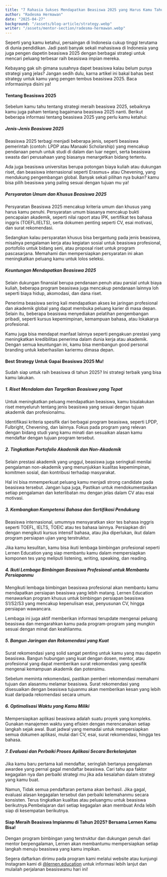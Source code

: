 ```yaml
---
title: "7 Rahasia Sukses Mendapatkan Beasiswa 2025 yang Harus Kamu Tahu!"
author: "Radesma Hermawan"
date: "2025-04-27"
background: "/assets/blog-article/strategy.webp"
writer: "/assets/mentor-section/radesma-hermawan.webp"
---
```


Seperti yang kamu ketahui, persaingan di Indonesia cukup tinggi terutama di dunia pendidikan. Jadi pasti banyak sekali mahasiswa di Indonesia yang juga pengen dapetin beasiswa 2025 dengan berbagai strategi untuk mencari peluang terbesar raih beasiswa impian mereka.  

Kebayang gak sih gimana susahnya dapet beasiswa kalau belum punya strategi yang jelas? Jangan sedih dulu, karna artikel ini bakal bahas best strategy untuk kamu yang pengen tembus beasiswa 2025. Baca informasinya disini ya! 

#### Tentang Beasiswa 2025 

Sebelum kamu tahu tentang strategi meraih beasiswa 2025, sebaiknya kamu juga paham tentang bagaimana beasiswa 2025 nanti. Berikut beberapa informasi tentang beasiswa 2025 yang perlu kamu ketahui:

##### Jenis-Jenis Beasiswa 2025

Beasiswa 2025 terbagi menjadi beberapa jenis, seperti beasiswa pemerintah (contoh: LPDP atau Manaaki Scholarship) yang mencakup pendanaan penuh untuk studi di dalam dan luar negeri, serta beasiswa swasta dari perusahaan yang biasanya menargetkan bidang tertentu. 

Ada juga beasiswa universitas berupa potongan biaya kuliah atau dukungan riset, dan beasiswa internasional seperti Erasmus+ atau Chevening, yang mendukung pengembangan global. Banyak sekali pilihan nya bukan? kamu bisa pilih beasiswa yang paling sesuai dengan tujuan mu ya! 

##### Persyaratan Umum dan Khusus Beasiswa 2025

Persyaratan Beasiswa 2025 mencakup kriteria umum dan khusus yang harus kamu penuhi. Persyaratan umum biasanya mencakup bukti pencapaian akademik, seperti nilai raport atau IPK, sertifikat tes bahasa inggris (TOEFL/IELTS), serta dokumen penting seperti CV, esai motivasi, dan surat rekomendasi. 

Sedangkan kalau persyaratan khusus bisa bergantung pada jenis beasiswa, misalnya pengalaman kerja atau kegiatan sosial untuk beasiswa profesional, portofolio untuk bidang seni, atau proposal riset untuk program pascasarjana. Memahami dan mempersiapkan persyaratan ini akan meningkatkan peluang kamu untuk lolos seleksi. 

##### Keuntungan Mendapatkan Beasiswa 2025

Selain dukungan finansial berupa pendanaan penuh atau parsial untuk biaya kuliah, beberapa program beasiswa juga mencakup pendanaan lainnya loh seperti biaya hidup, akomodasi, dan dana riset. 

Penerima beasiswa sering kali mendapatkan akses ke jaringan profesional dan akademik global yang dapat membuka peluang karier di masa depan. Selain itu, beberapa beasiswa menyediakan pelatihan pengembangan pribadi, seperti kursus kepemimpinan, kemampuan bahasa, atau lokakarya profesional. 

Kamu juga bisa mendapat manfaat lainnya seperti pengakuan prestasi yang meningkatkan kredibilitas penerima dalam dunia kerja atau akademik. Dengan semua keuntungan ini, kamu bisa membangun good personal branding untuk keberhasilan kariermu dimasa depan. 

#### Best Strategy Untuk Gapai Beasiswa 2025 Mu! 

Sudah siap untuk raih beasiswa di tahun 2025? Ini strategi terbaik yang bisa kamu lakukan.

##### 1. Riset Mendalam dan Targetkan Beasiswa yang Tepat

Untuk meningkatkan peluang mendapatkan beasiswa, kamu bisalakukan riset menyeluruh tentang jenis beasiswa yang sesuai dengan tujuan akademik dan profesionalmu. 

Identifikasi kriteria spesifik dari berbagai program beasiswa, seperti LPDP, Fulbright, Chevening, dan lainnya. Fokus pada program yang relevan dengan bidang studi yang kamu minati dan sesuaikan alasan kamu mendaftar dengan tujuan program tersebut.

##### 2. Tingkatkan Portofolio Akademik dan Non-Akademik

Selain prestasi akademik yang unggul, beasiswa juga seringkali menilai pengalaman non-akademik yang menunjukkan kualitas kepemimpinan, komitmen sosial, dan kontribusi terhadap masyarakat. 

Hal ini bisa mmemperkuat peluang kamu menjadi strong candidate pada beasiswa tersebut. Jangan lupa juga, Pastikan untuk mendokumentasikan setiap pengalaman dan keterlibatan mu dengan jelas dalam CV atau esai motivasi.

##### 3. Kembangkan Kompetensi Bahasa dan Sertifikasi Pendukung

Beasiswa internasional, umumnya mensyaratkan skor tes bahasa inggris seperti TOEFL, IELTS, TOEIC atau tes bahasa lainnya. Persiapkan diri dengan mengikuti kursus intensif bahasa, atau jika diperlukan, ikut dalam program persiapan ujian yang terstruktur. 

Jika kamu kesulitan, kamu bisa ikuti lembaga bimbingan profesional seperti Lernen Education yang siap membantu kamu dalam mempersiapkan komponen tes yang meliputi listening, writing, speaking, dan reading. 

##### 4. Ikuti Lembaga Bimbingan Beasiswa Profesional untuk Membantu Persiapanmu

Mengikuti lembaga bimbingan beasiswa profesional akan membantu kamu mendapatkan persiapan beasiswa yang lebih matang. Lernen Education menawarkan program khusus untuk bimbingan persiapan beasiswa S1/S2/S3 yang mencakup kepenulisan esai, penyusunan CV, hingga persiapan wawancara. 

Lembaga ini juga aktif memberikan informasi terupdate mengenai peluang beasiswa dan mengarahkan kamu pada program-program yang mungkin sesuai dengan minat dan keahlianmu. 

##### 5. Bangun Jaringan dan Rekomendasi yang Kuat

Surat rekomendasi yang solid sangat penting untuk kamu yang mau dapetin beasiswa. Bangun hubungan yang kuat dengan dosen, mentor, atau profesional yang dapat memberikan surat rekomendasi yang spesifik mengenai kemampuan akademik dan potensimu. 

Sebelum meminta rekomendasi, pastikan pemberi rekomendasi memahami tujuan dan alasanmu melamar beasiswa. Surat rekomendasi yang disesuaikan dengan beasiswa tujuanmu akan memberikan kesan yang lebih kuat daripada rekomendasi secara umum.

##### 6. Optimalisasi Waktu yang Kamu Miliki

Mempersiapkan aplikasi beasiswa adalah suatu proyek yang kompleks. Gunakan manajemen waktu yang efisien dengan merencanakan setiap langkah sejak awal. Buat jadwal yang memadai untuk mempersiapkan semua dokumen aplikasi, mulai dari CV, esai, surat rekomendasi, hingga tes bahasa.

##### 7. Evaluasi dan Perbaiki Proses Aplikasi Secara Berkelanjutan

Jika kamu baru pertama kali mendaftar, seringlah bertanya pengalaman awardee yang pernal gagal mendaftar beasiswa. Cari tahu apa faktor kegagalan nya dan perbaiki strategi mu jika ada kesalahan dalam strategi yang kamu buat. 

Namun, Tidak semua pendaftaran pertama akan berhasil. Jika gagal, evaluasi alasan kegagalan tersebut dan perbaiki kelemahanmu secara konsisten. Terus tingkatkan kualitas atau peluangmu untuk beasiswa berikutnya.Pembelajaran dari setiap kegagalan akan membuat Anda lebih siap di kesempatan berikutnya.

#### Siap Meraih Beasiswa Impianmu di Tahun 2025? Bersama Lernen Kamu Bisa! 

Dengan program bimbingan yang terstruktur dan dukungan penuh dari mentor berpengalaman, Lernen akan membantumu mempersiapkan setiap langkah menuju beasiswa yang kamu impikan.

Segera daftarkan dirimu pada program kami melalui website atau kunjungi Instagram kami di [@lernen.education](https://www.instagram.com/lernen.education?igsh=MWd5c3B1bWd2M2t0Yg==) untuk informasi lebih lanjut dan mulailah perjalanan beasiswamu hari ini!

